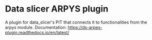 # Data slicer ARPYS plugin

A plugin for data_slicer's PIT that connects it to functionalities from the 
arpys module.
Documentation: https://ds-arpes-plugin.readthedocs.io/en/latest/

